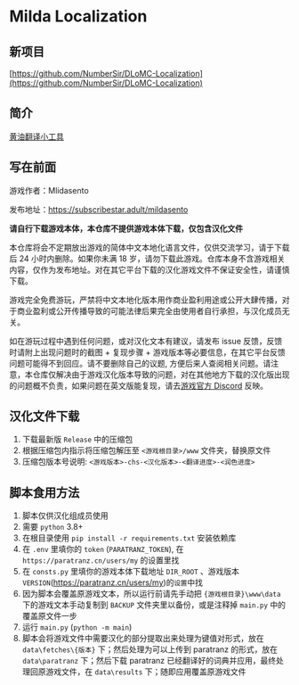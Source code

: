 # Milda Localization

## 新项目
[https://github.com/NumberSir/DLoMC-Localization](https://github.com/NumberSir/DLoMC-Localization)

## 简介
[黄油翻译小工具](https://github.com/NumberSir/milda_localization)

## 写在前面

游戏作者：Mlidasento

发布地址：https://subscribestar.adult/mildasento

**请自行下载游戏本体，本仓库不提供游戏本体下载，仅包含汉化文件**

本仓库将会不定期放出游戏的简体中文本地化语言文件，仅供交流学习，请于下载后 24 小时内删除。如果你未满 18 岁，请勿下载此游戏。仓库本身不含游戏相关内容，仅作为发布地址。对在其它平台下载的汉化游戏文件不保证安全性，请谨慎下载。

游戏完全免费游玩，严禁将中文本地化版本用作商业盈利用途或公开大肆传播，对于商业盈利或公开传播导致的可能法律后果完全由使用者自行承担，与汉化成员无关。

如在游玩过程中遇到任何问题，或对汉化文本有建议，请发布 issue 反馈，反馈时请附上出现问题时的截图 + 复现步骤 + 游戏版本等必要信息，在其它平台反馈问题可能得不到回应。请不要删除自己的议题, 方便后来人查阅相关问题。请注意，本仓库仅解决由于游戏汉化版本导致的问题，对在其他地方下载的汉化版出现的问题概不负责，如果问题在英文版能复现，请去[游戏官方 Discord](https://discord.gg/gWt9BYebBS) 反映。

## 汉化文件下载
1. 下载最新版 `Release` 中的压缩包
2. 根据压缩包内指示将压缩包解压至 `<游戏根目录>/www` 文件夹，替换原文件
3. 压缩包版本号说明: `<游戏版本>-chs-<汉化版本>-<翻译进度>-<润色进度>`

## 脚本食用方法
1. 脚本仅供汉化组成员使用
2. 需要 `python` 3.8+
3. 在根目录使用 `pip install -r requirements.txt` 安装依赖库
4. 在 `.env` 里填你的 `token` (`PARATRANZ_TOKEN`), 在 `https://paratranz.cn/users/my` 的设置里找
5. 在 `consts.py` 里填你的游戏本体下载地址 `DIR_ROOT` 、游戏版本 `VERSION`(https://paratranz.cn/users/my)的`设置`中找
6. 因为脚本会覆盖原游戏文本，所以运行前请先手动把 `{游戏根目录}\www\data` 下的游戏文本手动复制到 `BACKUP` 文件夹里以备份，或是注释掉 `main.py` 中的覆盖原文件一步
7. 运行 `main.py` (`python -m main`)
8. 脚本会将游戏文件中需要汉化的部分提取出来处理为键值对形式，放在 `data\fetches\{版本}` 下；然后处理为可以上传到 paratranz 的形式，放在 `data\paratranz` 下；然后下载 paratranz 已经翻译好的词典并应用，最终处理回原游戏文件，在 `data\results` 下；随即应用覆盖原游戏文件
